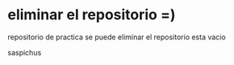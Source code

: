# eliminar el repositorio =)
repositorio de practica
se puede eliminar el repositorio
esta vacio

saspichus
